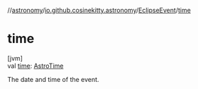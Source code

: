 //[astronomy](../../../index.md)/[io.github.cosinekitty.astronomy](../index.md)/[EclipseEvent](index.md)/[time](time.md)

# time

[jvm]\
val [time](time.md): [AstroTime](../-astro-time/index.md)

The date and time of the event.
